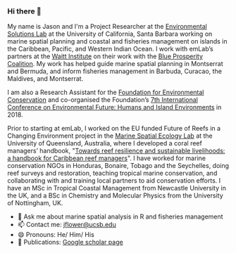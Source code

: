 ### Hi there 👋

<!--
**jflowernet/jflowernet** is a ✨ _special_ ✨ repository because its `README.md` (this file) appears on your GitHub profile.

Here are some ideas to get you started:

- 🔭 I’m currently working on ...
- 🌱 I’m currently learning ...
- 👯 I’m looking to collaborate on ...
- 🤔 I’m looking for help with ...
- 💬 Ask me about ...
- 📫 How to reach me: ...
- 😄 Pronouns: ...
- ⚡ Fun fact: ...
-->

My name is Jason and I'm a Project Researcher at the [Environmental Solutions Lab](https://emlab.msi.ucsb.edu/) at the University of California, Santa Barbara working on marine spatial planning and coastal and fisheries management on islands in the Caribbean, Pacific, and Western Indian Ocean. I work with emLab’s partners at the [Waitt Institute](https://www.waittinstitute.org/) on their work with the [Blue Prosperity Coalition](https://www.blueprosperity.org/). My work has helped guide marine spatial planning in Montserrat and Bermuda, and inform fisheries management in Barbuda, Curacao, the Maldives, and Montserrat. 

I am also a Research Assistant for the [Foundation for Environmental Conservation](https://foundationforec.org/) and co-organised the Foundation’s [7th International Conference on Environmental Future: Humans and Island Environments](https://foundationforec.org/7th-international-conference-on-environmental-future/) in 2018. 

Prior to starting at emLab, I worked on the EU funded Future of Reefs in a Changing Environment project in the [Marine Spatial Ecology Lab](https://www.marinespatialecologylab.org/) at the University of Queensland, Australia, where I developed a coral reef managers’ handbook, "[Towards reef resilience and sustainable livelihoods: a handbook for Caribbean reef managers](https://www.marinespatialecologylab.org/coral-reef-managers-handbook)". I have worked for marine conservation NGOs in Honduras, Bonaire, Tobago and the Seychelles, doing reef surveys and restoration, teaching tropical marine conservation, and collaborating with and training local partners to aid conservation efforts. I have an MSc in Tropical Coastal Management from Newcastle University in the UK, and a BSc in Chemistry and Molecular Physics from the University of Nottingham, UK.

- 💬 Ask me about marine spatial analysis in R and fisheries management
- 📫 Contact me: [jflower@ucsb.edu](mailto:jflower@ucsb.edu)
- 😄 Pronouns: He/ Him/ His
- :notebook: Publications: [Google scholar page](https://scholar.google.com/citations?user=Hi4TYHgAAAAJ&hl=en&oi=ao)
